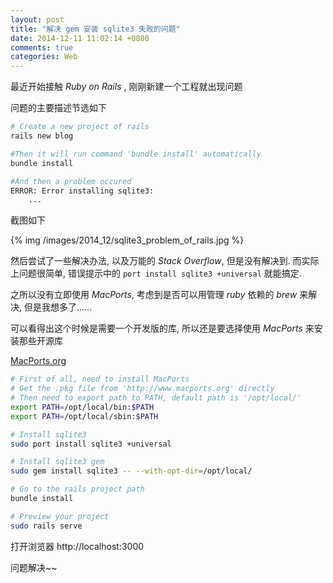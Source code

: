 ```yaml
---
layout: post
title: "解决 gem 安装 sqlite3 失败的问题"
date: 2014-12-11 11:02:14 +0800
comments: true
categories: Web
---
```


最近开始接触 _Ruby on Rails_ , 刚刚新建一个工程就出现问题

<!-- more -->

问题的主要描述节选如下

```bash
# Create a new project of rails
rails new blog

#Then it will run command 'bundle install' automatically
bundle install

#And then a problem occured
ERROR: Error installing sqlite3:
    ...
```

截图如下

{% img /images/2014_12/sqlite3_problem_of_rails.jpg %}

然后尝试了一些解决办法, 以及万能的 _Stack Overflow_, 但是没有解决到. 而实际上问题很简单, 错误提示中的 `port install sqlite3 +universal` 就能搞定.

之所以没有立即使用 _MacPorts_, 考虑到是否可以用管理 _ruby_ 依赖的 _brew_ 来解决, 但是我想多了......

可以看得出这个时候是需要一个开发版的库, 所以还是要选择使用 _MacPorts_ 来安装那些开源库

[MacPorts.org](http://www.macports.org)

```bash
# First of all, need to install MacPorts
# Get the .pkg file from 'http://www.macports.org' directly
# Then need to export path to PATH, default path is '/opt/local/'
export PATH=/opt/local/bin:$PATH
export PATH=/opt/local/sbin:$PATH

# Install sqlite3
sudo port install sqlite3 +universal

# Install sqlite3 gem
sudo gem install sqlite3 -- --with-opt-dir=/opt/local/

# Go to the rails project path
bundle install

# Preview your project
sudo rails serve
```

打开浏览器 http://localhost:3000

问题解决~~
